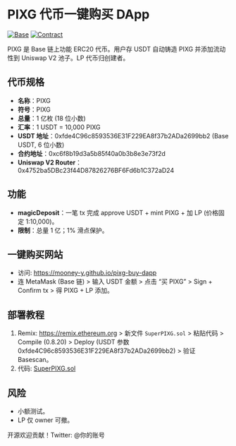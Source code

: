# PIXG 代币一键购买 DApp

[![Base](https://img.shields.io/badge/Chain-Base-blue.svg)](https://basescan.org)
[![Contract](https://img.shields.io/badge/Contract-0xc6f8b19d3a5b85f40a0b3b8e3e73f2d-green.svg)](https://basescan.org/address/0xc6f8b19d3a5b85f40a0b3b8e3e73f2d)

PIXG 是 Base 链上功能 ERC20 代币。用户存 USDT 自动铸造 PIXG 并添加流动性到 Uniswap V2 池子。LP 代币归创建者。

## 代币规格
- **名称**：PIXG
- **符号**：PIXG
- **总量**：1 亿枚 (18 位小数)
- **汇率**：1 USDT = 10,000 PIXG
- **USDT 地址**：0xfde4C96c8593536E31F229EA8f37b2ADa2699bb2 (Base USDT, 6 位小数)
- **合约地址**：0xc6f8b19d3a5b85f40a0b3b8e3e73f2d
- **Uniswap V2 Router**：0x4752ba5DBc23f44D87826276BF6Fd6b1C372aD24

## 功能
- **magicDeposit**：一笔 tx 完成 approve USDT + mint PIXG + 加 LP (价格固定 1:10,000)。
- **限制**：总量 1 亿；1% 滑点保护。

## 一键购买网站
- 访问: https://mooney-y.github.io/pixg-buy-dapp
- 连 MetaMask (Base 链) > 输入 USDT 金额 > 点击 “买 PIXG” > Sign + Confirm tx > 得 PIXG + LP 添加。

## 部署教程
1. Remix: https://remix.ethereum.org > 新文件 `SuperPIXG.sol` > 粘贴代码 > Compile (0.8.20) > Deploy (USDT 参数 0xfde4C96c8593536E31F229EA8f37b2ADa2699bb2) > 验证 Basescan。
2. 代码: [SuperPIXG.sol](SuperPIXG.sol)

## 风险
- 小额测试。
- LP 仅 owner 可撤。

开源欢迎贡献！Twitter: @你的账号
